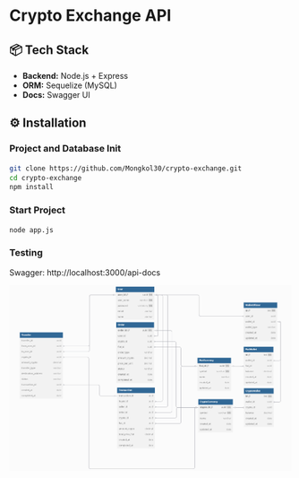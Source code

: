 # Crypto Exchange API
## 📦 Tech Stack
- **Backend:** Node.js + Express
- **ORM:** Sequelize (MySQL)
- **Docs:** Swagger UI

## ⚙️ Installation

### Project and Database Init
```bash
git clone https://github.com/Mongkol30/crypto-exchange.git
cd crypto-exchange
npm install
```

### Start Project
```bash
node app.js
```
### Testing
Swagger: http://localhost:3000/api-docs



![ER Diagram](docs/Er.png)



